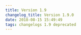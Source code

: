```yaml
---
title: Version 1.9
changelog_title: Version 1.9.0
date: 2018-08-15 15:49:49 
tags: changelogs 1.9 deprecated
---
```

<script src="https://gist.github.com/spinnaker-release/942a9ed21d2555ae15b82a036a140e3a.js"/>
